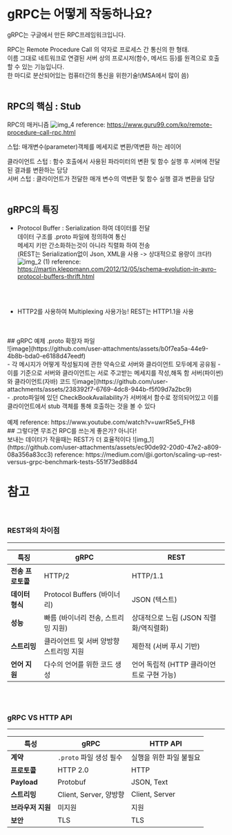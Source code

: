 # gRPC는 어떻게 작동하나요?

gRPC는 구글에서 만든 RPC프레임워크입니다.

RPC는 Remote Procedure Call 의 약자로 프로세스 간 통신의 한 형태.<br>
이름 그대로 네트워크로 연결된 서버 상의 프로시저(함수, 메서드 등)를 원격으로 호출할 수 있는 기능입니다.<br>
한 마디로 분산되어있는 컴퓨터간의 통신을 위한기술!(MSA에서 많이 씀)
<br>
<br>
## RPC의 핵심 : Stub
RPC의 매커니즘
![img_4](https://github.com/user-attachments/assets/1d28b269-f9af-4e9c-aa77-495bd27fb70e)
 reference: https://www.guru99.com/ko/remote-procedure-call-rpc.html

스텁: 매개변수(parameter)객체를 메세지로 변환/역변환 하는 레이어

클라이언트 스텁 : 함수 호출에서 사용된 파라미터의 변환 및 함수 실행 후 서버에 전달된 결과를 변환하는 담당<br>
서버 스텁 : 클라이언트가 전달한 매개 변수의 역변환 및 함수 실행 결과 변환을 담당
<br>
<br>

## gRPC의 특징
- Protocol Buffer : Serialization 하여 데이터를 전달<br>
데이터 구조를 .proto 파일에 정의하여 통신<br>
메세지 키만 간소화하는것이 아니라 직렬화 하여 전송<br>
(REST는 Serialization없이 Json, XML을 사용 -> 상대적으로 용량이 크다!)
![img_2 (1)](https://github.com/user-attachments/assets/6aa55212-8f3a-40b7-be56-6e51055384ca)
reference: https://martin.kleppmann.com/2012/12/05/schema-evolution-in-avro-protocol-buffers-thrift.html<br>
<br>
<br>

- HTTP2를 사용하여 Multiplexing 사용가능!
REST는 HTTP1.1을 사용
<br>
<br>
## gRPC 예제
.proto 확장자 파일<br>
![image](https://github.com/user-attachments/assets/b0f7ea5a-44e9-4b8b-bda0-e6188d47eedf)<br>
- 각 메시지가 어떻게 작성될지에 관한 약속으로 서버와 클라이언트 모두에게 공유됨
- 이를 기준으로 서버와 클라이언트는 서로 주고받는 메세지를 작성,해독 함
서버(파이썬)와 클라이언트(자바) 코드
![image](https://github.com/user-attachments/assets/238392f7-6769-4dc8-944b-f5f09d7a2bc9)<br>
- .proto파일에 있던 CheckBookAvailability가 서버에서 함수로 정의되어있고
이를 클라이언트에서 stub 객체를 통해 호출하는 것을 볼 수 있다
<br>
<br>
예제 reference: https://www.youtube.com/watch?v=uwrR5e5_FH8
<br>
## 그렇다면 무조건 RPC를 쓰는게 좋은가?
아니다!<br>
보내는 데이터가 작을때는 REST가 더 효율적이다
![img_1](https://github.com/user-attachments/assets/ec90de92-20d0-47e2-a809-08a356a83cc3)
reference: https://medium.com/@i.gorton/scaling-up-rest-versus-grpc-benchmark-tests-551f73ed88d4

# 참고
<br>

### REST와의 차이점
---
| **특징**         | **gRPC**                                          | **REST**                               |
|------------------|-------------------------------------------------|---------------------------------------|
| **전송 프로토콜** | HTTP/2                                           | HTTP/1.1                              |
| **데이터 형식**   | Protocol Buffers (바이너리)                      | JSON (텍스트)                         |
| **성능**         | 빠름 (바이너리 전송, 스트리밍 지원)                | 상대적으로 느림 (JSON 직렬화/역직렬화) |
| **스트리밍**      | 클라이언트 및 서버 양방향 스트리밍 지원           | 제한적 (서버 푸시 기반)                |
| **언어 지원**     | 다수의 언어를 위한 코드 생성                     | 언어 독립적 (HTTP 클라이언트로 구현 가능) |
<br>

<br>

### gRPC VS HTTP API
---
| **특성**          | **gRPC**                     | **HTTP API**            |
|-------------------|-----------------------------|-------------------------|
| **계약**          | `.proto` 파일 생성 필수       | 실행을 위한 파일 불필요  |
| **프로토콜**       | HTTP 2.0                    | HTTP                    |
| **Payload**       | Protobuf                    | JSON, Text              |
| **스트리밍**       | Client, Server, 양방향        | Client, Server          |
| **브라우저 지원**   | 미지원                      | 지원                    |
| **보안**          | TLS                         | TLS                     |
